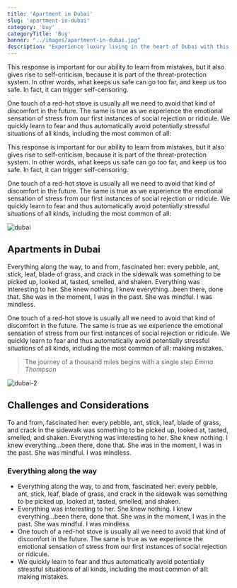 ```yaml
---
title: 'Apartment in Dubai'
slug: 'apartment-in-dubai'
category: 'buy'
categoryTitle: 'Buy'
banner: "../images/apartment-in-dubai.jpg"
description: "Experience luxury living in the heart of Dubai with this stylish and modern apartment"
---
```


This response is important for our ability to learn from mistakes, but it also gives rise to self-criticism, because it is part of the threat-protection system. In other words, what keeps us safe can go too far, and keep us too safe. In fact, it can trigger self-censoring.

One touch of a red-hot stove is usually all we need to avoid that kind of discomfort in the future. The same is true as we experience the emotional sensation of stress from our first instances of social rejection or ridicule. We quickly learn to fear and thus automatically avoid potentially stressful situations of all kinds, including the most common of all:

This response is important for our ability to learn from mistakes, but it also gives rise to self-criticism, because it is part of the threat-protection system. In other words, what keeps us safe can go too far, and keep us too safe. In fact, it can trigger self-censoring.

One touch of a red-hot stove is usually all we need to avoid that kind of discomfort in the future. The same is true as we experience the emotional sensation of stress from our first instances of social rejection or ridicule. We quickly learn to fear and thus automatically avoid potentially stressful situations of all kinds, including the most common of all:

![dubai](https://images.pexels.com/photos/2115367/pexels-photo-2115367.jpeg?auto=compress&cs=tinysrgb&w=1260&h=750&dpr=1)

## Apartments in Dubai

Everything along the way, to and from, fascinated her: every pebble, ant, stick, leaf, blade of grass, and crack in the sidewalk was something to be picked up, looked at, tasted, smelled, and shaken. Everything was interesting to her. She knew nothing. I knew everything…been there, done that. She was in the moment, I was in the past. She was mindful. I was mindless.

One touch of a red-hot stove is usually all we need to avoid that kind of discomfort in the future. The same is true as we experience the emotional sensation of stress from our first instances of social rejection or ridicule. We quickly learn to fear and thus automatically avoid potentially stressful situations of all kinds, including the most common of all: making mistakes.

> The journey of a thousand miles begins with a single step
> *Emma Thompson*

![dubai-2](https://images.pexels.com/photos/823696/pexels-photo-823696.jpeg?auto=compress&cs=tinysrgb&w=1260&h=750&dpr=1)

## Challenges and Considerations

To and from, fascinated her: every pebble, ant, stick, leaf, blade of grass, and crack in the sidewalk was something to be picked up, looked at, tasted, smelled, and shaken. Everything was interesting to her. She knew nothing. I knew everything…been there, done that. She was in the moment, I was in the past. She was mindful. I was mindless.

### Everything along the way

- Everything along the way, to and from, fascinated her: every pebble, ant, stick, leaf, blade of grass, and crack in the sidewalk was something to be picked up, looked at, tasted, smelled, and shaken.
- Everything was interesting to her. She knew nothing. I knew everything…been there, done that. She was in the moment, I was in the past. She was mindful. I was mindless.
- One touch of a red-hot stove is usually all we need to avoid that kind of discomfort in the future. The same is true as we experience the emotional sensation of stress from our first instances of social rejection or ridicule.
- We quickly learn to fear and thus automatically avoid potentially stressful situations of all kinds, including the most common of all: making mistakes.
